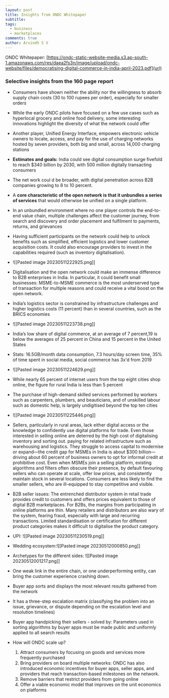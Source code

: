 ```yaml
---
layout: post
title: Insights from ONDC Whitepaper
subtitle: 
tags:
  - business
  - marketplaces
comments: true
author: Arvindh S V
---
```


ONDC Whitepaper:
[https://ondc-static-website-media.s3.ap-south-1.amazonaws.com/res/daea2fs3n/image/upload/ondc-website/files/democratising-digital-commerce-in-india-april-2023.pdf](url)

### Selective insights from the 160 page report
- Consumers have shown neither the ability nor the willingness to absorb supply chain costs (30 to 100 rupees per order), especially for smaller orders
- While the early ONDC pilots have focused on a few use cases such as hyperlocal grocery and online food delivery, some interesting innovations highlight the diversity of what the network could offer
- Another player, Unified Energy Interface, empowers electronic vehicle owners to locate, access, and pay for the use of charging networks hosted by seven providers, both big and small, across 14,000 charging stations
- **Estimates and goals:** India could see digital consumption surge fivefold to reach $340 billion by 2030, with 500 million digitally transacting consumers
- The net work coul d be broader, with digital penetration across B2B companies growing to 8 to 10 percent.
- A **core characteristic of the open network is that it unbundles a series of services** that would otherwise be unified on a single platform.
- In an unbundled environment where no one player controls the end-to-end value chain, multiple challenges affect the customer journey, from search and discovery and order placement and fulfilment to payments, returns, and grievances
- Having sufficient participants on the network could help to unlock benefits such as simplified, efficient logistics and lower customer acquisition costs. It could also encourage providers to invest in the capabilities required (such as inventory digitalisation). 
- ![[Pasted image 20230511222925.png]]
- Digitalisation and the open network could make an immense difference to B2B enterprises in India. In particular, it could benefit small businesses: MSME-to-MSME commerce is the most underserved type of transaction for multiple reasons and could receive a vital boost on the open network.
- India’s logistics sector is constrained by infrastructure challenges and higher logistics costs (11 percent) than in several countries, such as the BRICS economies
- ![[Pasted image 20230511223738.png]]
- India’s low share of digital commerce, at an average of 7 percent,19 is below the averages of 25 percent in China and 15 percent in the United States
- Stats: 16.5GB/month data consumption, 7.3 hours/day screen time, 35% of time spent in social media, social commerce has 3x'd from 2019
- ![[Pasted image 20230511224629.png]]
- While nearly 65 percent of internet users from the top eight cities shop online, the figure for rural India is less than 5 percent
- The purchase of high-demand skilled services performed by workers such as carpenters, plumbers, and beauticians, and of unskilled labour such as domestic help, is largely undigitised beyond the top ten cities
- ![[Pasted image 20230511225446.png]]

- Sellers, particularly in rural areas, lack either digital access or the knowledge to confidently use digital platforms for trade. Even those interested in selling online are deterred by the high cost of digitalising inventory and sorting out. paying for related infrastructure such as warehousing and logistics. They struggle to access capital to modernise or expand—the credit gap for MSMEs in India is about $300 billion— driving about 60 percent of business owners to opt for informal credit at prohibitive cost. Even when MSMEs join a selling platform, existing algorithms and filters often obscure their presence, by default favouring sellers who can operate at scale, offer low prices, and consistently maintain stock in several locations. Consumers are less likely to find the smaller sellers, who are ill-equipped to stay competitive and visible.
- B2B seller issues: The entrenched distributor system in retail trade provides credit to customers and offers prices equivalent to those of digital B2B marketplaces. For B2Bs, the margins from participating in online platforms are thin. Many retailers and distributors are also wary of the system, fearing fraud, especially with large and recurring transactions. Limited standardisation or certification for different product categories makes it difficult to digitalise the product category.
- UPI: ![[Pasted image 20230511230519.png]]
- Wedding ecosystem:![[Pasted image 20230512000850.png]]
- Archetypes for the different sides: ![[Pasted image 20230512001217.png]]
- One weak link in the entire chain, or one underperforming entity, can bring the customer experience crashing down.
- Buyer app sorts and displays the most relevant results gathered from the network
- It has a three-step escalation matrix (classifying the problem into an issue, grievance, or dispute depending on the escalation level and resolution timelines)
- Buyer app handpicking their sellers - solved by: Parameters used in sorting algorithms by buyer apps must be made public and uniformly applied to all search results
- How will ONDC scale up?
	1. Attract consumers by focusing on goods and services more frequently purchased
	2. Bring providers on board multiple networks: ONDC has also introduced economic incentives for buyer apps, seller apps, and providers that reach transaction-based milestones on the network.
	3. Remove barriers that restrict providers from going online
	4. Offer a viable economic model that improves on the unit economics on platforms
